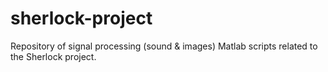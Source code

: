 # sherlock-project
Repository of signal processing (sound &amp; images) Matlab scripts related to the Sherlock project.
